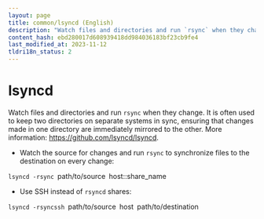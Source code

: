 ```yaml
---
layout: page
title: common/lsyncd (English)
description: "Watch files and directories and run `rsync` when they change."
content_hash: ebd280017d608939418dd984036183bf23cb9fe4
last_modified_at: 2023-11-12
tldri18n_status: 2
---
```

# lsyncd

Watch files and directories and run `rsync` when they change.
It is often used to keep two directories on separate systems in sync, ensuring that changes made in one directory are immediately mirrored to the other.
More information: <https://github.com/lsyncd/lsyncd>.

- Watch the source for changes and run `rsync` to synchronize files to the destination on every change:

`lsyncd -rsync `<span class="tldr-var badge badge-pill bg-dark-lm bg-white-dm text-white-lm text-dark-dm font-weight-bold">path/to/source</span>` `<span class="tldr-var badge badge-pill bg-dark-lm bg-white-dm text-white-lm text-dark-dm font-weight-bold">host::share_name</span>

- Use SSH instead of `rsyncd` shares:

`lsyncd -rsyncssh `<span class="tldr-var badge badge-pill bg-dark-lm bg-white-dm text-white-lm text-dark-dm font-weight-bold">path/to/source</span>` `<span class="tldr-var badge badge-pill bg-dark-lm bg-white-dm text-white-lm text-dark-dm font-weight-bold">host</span>` `<span class="tldr-var badge badge-pill bg-dark-lm bg-white-dm text-white-lm text-dark-dm font-weight-bold">path/to/destination</span>
